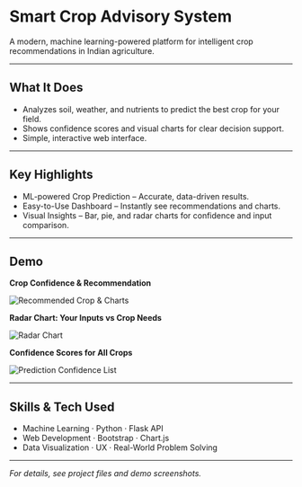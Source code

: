 # Smart Crop Advisory System

A modern, machine learning-powered platform for intelligent crop recommendations in Indian agriculture.

---

## What It Does
- Analyzes soil, weather, and nutrients to predict the best crop for your field.
- Shows confidence scores and visual charts for clear decision support.
- Simple, interactive web interface.

---

## Key Highlights
- ML-powered Crop Prediction – Accurate, data-driven results.
- Easy-to-Use Dashboard – Instantly see recommendations and charts.
- Visual Insights – Bar, pie, and radar charts for confidence and input comparison.

---

## Demo

**Crop Confidence & Recommendation**

![Recommended Crop & Charts](image7)

**Radar Chart: Your Inputs vs Crop Needs**

![Radar Chart](image5)

**Confidence Scores for All Crops**

![Prediction Confidence List](image6)

---

## Skills & Tech Used
- Machine Learning · Python · Flask API
- Web Development · Bootstrap · Chart.js
- Data Visualization · UX · Real-World Problem Solving

---

_For details, see project files and demo screenshots._